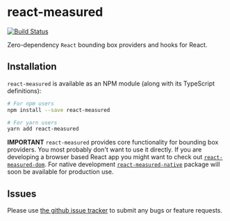 # react-measured

[![Build Status](https://travis-ci.org/janjakubnanista/react-width-height.svg?branch=master)](https://travis-ci.org/janjakubnanista/react-measured)

Zero-dependency `React` bounding box providers and hooks for React.

## Installation

`react-measured` is available as an NPM module (along with its TypeScript definitions):

```bash
# For npm users
npm install --save react-measured

# For yarn users
yarn add react-measured
```

**IMPORTANT** `react-measured` provides core functionality for bounding box providers.
You most probably don't want to use it directly. If you are developing a browser based React app
you might want to check out [`react-measured-dom`](https://www.npmjs.com/package/react-measured-dom). For native development [`react-measured-native`](https://www.npmjs.com/package/react-measured-dom) package will soon be available for production use.

## Issues

Please use [the github issue tracker](https://github.com/janjakubnanista/react-measured/issues) to submit any bugs or feature requests.

